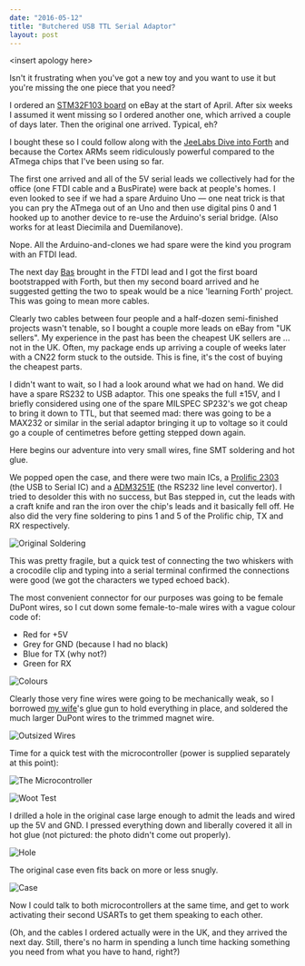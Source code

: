 ```yaml
---
date: "2016-05-12"
title: "Butchered USB TTL Serial Adaptor"
layout: post
---
```


\<insert apology here\>

Isn't it frustrating when you've got a new toy and you want to use it but
you're missing the one piece that you need?

I ordered an [STM32F103 board][eb] on eBay at the start of April. After six
weeks I assumed it went missing so I ordered another one, which arrived a
couple of days later. Then the original one arrived. Typical, eh?

I bought these so I could follow along with the [JeeLabs Dive into
Forth][forth] and because the Cortex ARMs seem ridiculously powerful compared
to the ATmega chips that I've been using so far.

The first one arrived and all of the 5V serial leads we collectively had for
the office (one FTDI cable and a BusPirate) were back at people's homes. I
even looked to see if we had a spare Arduino Uno &mdash; one neat trick is that you
can pry the ATmega out of an Uno and then use digital pins 0 and 1 hooked up
to another device to re-use the Arduino's serial bridge. (Also works for at
least Diecimila and Duemilanove).

Nope. All the Arduino-and-clones we had spare were the kind you program with
an FTDI lead.

The next day [Bas][] brought in the FTDI lead and I got the first board
bootstrapped with Forth, but then my second board arrived and he suggested
getting the two to speak would be a nice 'learning Forth' project. This was
going to mean more cables.

Clearly two cables between four people and a half-dozen semi-finished projects
wasn't tenable, so I bought a couple more leads on eBay from "UK sellers". My
experience in the past has been the cheapest UK sellers are ... not in the UK.
Often, my package ends up arriving a couple of weeks later with a CN22 form
stuck to the outside. This is fine, it's the cost of buying the cheapest
parts.

I didn't want to wait, so I had a look around what we had on hand. We did have
a spare RS232 to USB adaptor. This one speaks the full &plusmn;15V, and I
briefly considered using one of the spare MILSPEC SP232's we got cheap to
bring it down to TTL, but that seemed mad: there was going to be a MAX232 or
similar in the serial adaptor bringing it up to voltage so it could go a
couple of centimetres before getting stepped down again.

Here begins our adventure into very small wires, fine SMT soldering and hot
glue.

We popped open the case, and there were two main ICs, a [Prolific 2303][P]
(the USB to Serial IC) and a [ADM3251E][ADM] (the RS232 line level convertor).
I tried to desolder this with no success, but Bas stepped in, cut the leads
with a craft knife and ran the iron over the chip's leads and it basically
fell off. He also did the very fine soldering to pins 1 and 5 of the Prolific
chip, TX and RX respectively.

![Original Soldering](https://farm8.staticflickr.com/7759/26982444156_637bd86d93_c.jpg)

This was pretty fragile, but a quick test of connecting the two whiskers with
a crocodile clip and typing into a serial terminal confirmed the connections
were good (we got the characters we typed echoed back).

The most convenient connector for our purposes was going to be female DuPont
wires, so I cut down some female-to-male wires with a vague colour code of:

* Red for +5V
* Grey for GND (because I had no black)
* Blue for TX (why not?)
* Green for RX

![Colours](https://farm8.staticflickr.com/7581/26982437376_50127c2922_c.jpg)

Clearly those very fine wires were going to be mechanically weak, so I
borrowed [my wife][]'s glue gun to hold everything in place, and soldered the
much larger DuPont wires to the trimmed magnet wire.

![Outsized Wires](https://farm8.staticflickr.com/7388/26982429786_6cc66b99db_c.jpg)

Time for a quick test with the microcontroller (power is supplied separately
at this point):

![The Microcontroller](https://farm8.staticflickr.com/7328/27015868945_0c1429f81c_c.jpg)

![Woot Test](https://farm8.staticflickr.com/7595/26947661471_b9855b1872_c.jpg)

I drilled a hole in the original case large enough to admit the leads and
wired up the 5V and GND. I pressed everything down and liberally covered it
all in hot glue (not pictured: the photo didn't come out properly).

![Hole](https://farm8.staticflickr.com/7159/26742033910_bcc2a00131_c.jpg)

The original case even fits back on more or less snugly.

![Case](https://farm8.staticflickr.com/7624/26921677542_4436f841dd_c.jpg)

Now I could talk to both microcontrollers at the same time, and get to work
activating their second USARTs to get them speaking to each other.

(Oh, and the cables I ordered actually were in the UK, and they arrived the
next day. Still, there's no harm in spending a lunch time hacking something
you need from what you have to hand, right?)

[eb]: http://www.ebay.co.uk/sch/items/?_nkw=STM32F103&_sacat=&_ex_kw=&_mPrRngCbx=1&_udlo=&_udhi=&_sop=12&_fpos=&_fspt=1&_sadis=&LH_CAds=&clk_rvr_id=1030244027204&rmvSB=true
[forth]: http://jeelabs.org/2016/02/dive-into-forth/
[Bas]: http://balloz.nl/
[ADM]: http://www.analog.com/media/en/technical-documentation/data-sheets/ADM3251E.pdf
[P]: http://www.prolific.com.tw/US/ShowProduct.aspx?pcid=41&showlevel=0017-0037-0041
[my wife]: http://blog.knittage.com/
